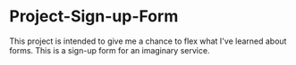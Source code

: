 # Project-Sign-up-Form

This project is intended to give me a chance to flex what I've learned about forms. This is a sign-up form for an imaginary service.